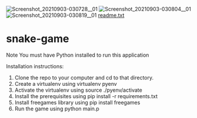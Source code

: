 ![Screenshot_20210903-030728__01](https://user-images.githubusercontent.com/63072170/131920069-14ffb54a-16e2-4974-8113-ebd9b0093b6b.jpg)
![Screenshot_20210903-030804__01](https://user-images.githubusercontent.com/63072170/131920083-91b52557-7e09-4ed1-8bd8-0050724499ef.jpg)
![Screenshot_20210903-030819__01](https://user-images.githubusercontent.com/63072170/131920102-9c43bfcc-f735-4d3a-a287-ebea8f6027a2.jpg)
[readme.txt](https://github.com/Ritikadey/snake-game/files/7101837/readme.txt)
# snake-game
Note
You must have Python installed to run this application

Installation instructions:
1. Clone the repo to your computer and cd to that directory.
2. Create a virtualenv using virtualenv pyenv
3. Activate the virtualenv using source ./pyenv/activate
4. Install the prerequisites using pip install -r requirements.txt
5. Install freegames library using pip install freegames
6. Run the game using python main.p
